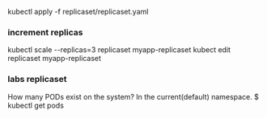 kubectl apply -f replicaset/replicaset.yaml 

### increment replicas
kubectl scale --replicas=3 replicaset myapp-replicaset
kubect edit replicaset myapp-replicaset

### labs replicaset
How many PODs exist on the system?
In the current(default) namespace.
$ kubectl  get pods